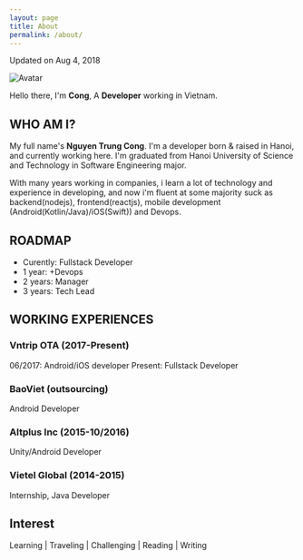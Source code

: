 ```yaml
---
layout: page
title: About
permalink: /about/
---
```

Updated on Aug 4, 2018

![Avatar](https://farm2.staticflickr.com/1797/28889484187_3b2668beb7_m_d.jpg)

Hello there, I'm **Cong**, A **Developer** working in Vietnam.

## WHO AM I?

My full name's **Nguyen Trung Cong**. I'm a developer born & raised in Hanoi, and currently working here. I'm graduated from Hanoi University of Science and Technology in Software Engineering major.

With many years working in companies, i learn a lot of technology and experience in developing, and now i'm fluent at some majority suck as backend(nodejs), frontend(reactjs), mobile development (Android(Kotlin/Java)/iOS(Swift)) and Devops.

## ROADMAP
- Curently: Fullstack Developer
- 1 year:   +Devops
- 2 years:  Manager
- 3 years:  Tech Lead

## WORKING EXPERIENCES
### Vntrip OTA (2017-Present)
06/2017: Android/iOS developer
Present: Fullstack Developer
### BaoViet (outsourcing)
Android Developer
### Altplus Inc (2015-10/2016)
Unity/Android Developer
### Vietel Global (2014-2015)
Internship, Java Developer

## Interest
Learning | Traveling | Challenging | Reading | Writing
